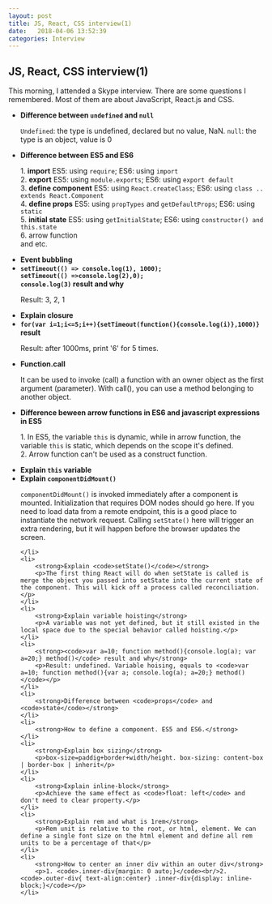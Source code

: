 ```yaml
---
layout: post
title: JS, React, CSS interview(1)
date:   2018-04-06 13:52:39
categories: Interview
---
```


<h2>JS, React, CSS interview(1)</h2>
<p>This morning, I attended a Skype interview. There are some questions I remembered. Most of them are about JavaScript, React.js and CSS.</p>

<ul>
	<li>
		<strong>Difference between <code>undefined</code> and <code>null</code></strong>
		<p><code>Undefined</code>: the type is undefined, declared but no value, NaN. <code>null</code>: the type is an object, value is 0</p>
	</li>
	<li>
		<strong>Difference between ES5 and ES6</strong>
		<p>
			1. <strong>import</strong> ES5: using <code>require</code>; ES6: using <code>import</code><br/>
			2. <strong>export</strong> ES5: using <code>module.exports</code>; ES6: using <code>export default</code><br/>
			3. <strong>define component</strong> ES5: using <code>React.createClass</code>; ES6: using <code>class .. extends React.Component</code><br/>
			4. <strong>define props</strong> ES5: using <code>propTypes</code> and <code>getDefaultProps</code>; ES6: using <code>static</code><br/>
			5. <strong>initial state</strong> ES5: using <code>getInitialState</code>; ES6: using <code>constructor() and this.state</code><br/>
			6. arrow function<br/>
			and etc.
		</p>
	</li>
	<li>
		<strong>Event bubbling</strong>
	</li>
	<li>
		<strong><code>setTimeout(() => console.log(1), 1000);<br/>setTimeout(() =>console.log(2),0);<br/>console.log(3)</code> result and why</strong>
		<p>Result: 3, 2, 1</p>
	</li>
	<li>
		<strong>Explain closure</strong>
	</li>
	<li>
		<strong><code>for(var i=1;i<=5;i++){setTimeout(function(){console.log(i)},1000)}</code> result</strong>
		<p>Result: after 1000ms, print '6' for 5 times.</p>
	</li>
	<li>
		<strong>Function.call</strong>
		<p>It can be used to invoke (call) a function with an owner object as the first argument (parameter). With call(), you can use a method belonging to another object.</p>
	</li>
	<li>
		<strong>Difference beween arrow functions in ES6 and javascript expressions in ES5</strong>
		<p>1. In ES5, the variable <code>this</code> is dynamic, while in arrow function, the variable <code>this</code> is static, which depends on the scope it's defined. <br/>2. Arrow function can't be used as a construct function.</p>
	</li>
	<li>
		<strong>Explain <code>this</code> variable</strong>
	</li>
	<li>
		<strong>Explain <code>componentDidMount()</code></strong>
		<p><code>componentDidMount()</code> is invoked immediately after a component is mounted. Initialization that requires DOM nodes should go here. If you need to load data from a remote endpoint, this is a good place to instantiate the network request. Calling <code>setState()</code> here will trigger an extra rendering, but it will happen before the browser updates the screen.</p>

	</li>
	<li>
		<strong>Explain <code>setState()</code></strong>
		<p>The first thing React will do when setState is called is merge the object you passed into setState into the current state of the component. This will kick off a process called reconciliation.</p>
	</li>
	<li>
		<strong>Explain variable hoisting</strong>
		<p>A variable was not yet defined, but it still existed in the local space due to the special behavior called hoisting.</p>
	</li>
	<li>
		<strong><code>var a=10; function method(){console.log(a); var a=20;} method()</code> result and why</strong>
		<p>Result: undefined. Variable hoising, equals to <code>var a=10; function method(){var a; console.log(a); a=20;} method()</code></p>
	</li>
	<li>
		<strong>Difference between <code>props</code> and <code>state</code></strong>
	</li>
	<li>
		<strong>How to define a component. ES5 and ES6.</strong>
	</li>
	<li>
		<strong>Explain box sizing</strong>
		<p>box-size=paddig+border+width/height. box-sizing: content-box | border-box | inherit</p>
	</li>
	<li>
		<strong>Explain inline-block</strong>
		<p>Achieve the same effect as <code>float: left</code> and don't need to clear property.</p>
	</li>
	<li>
		<strong>Explain rem and what is 1rem</strong>
		<p>Rem unit is relative to the root, or html, element. We can define a single font size on the html element and define all rem units to be a percentage of that</p>
	</li>
	<li>
		<strong>How to center an inner div within an outer div</strong>
		<p>1. <code>.inner-div{margin: 0 auto;}</code><br/>2. <code>.outer-div{ text-align:center} .inner-div{display: inline-block;}</code></p>
	</li>
</ul>
























